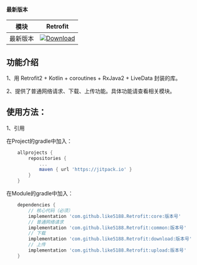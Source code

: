 #### 最新版本

模块|Retrofit
---|---
最新版本|[![Download](https://jitpack.io/v/like5188/Retrofit.svg)](https://jitpack.io/#like5188/Retrofit)

## 功能介绍

1、用 Retrofit2 + Kotlin + coroutines + RxJava2 + LiveData 封装的库。

2、提供了普通网络请求、下载、上传功能。具体功能请查看相关模块。

## 使用方法：

1、引用

在Project的gradle中加入：
```groovy
    allprojects {
        repositories {
            ...
            maven { url 'https://jitpack.io' }
        }
    }
```
在Module的gradle中加入：
```groovy
    dependencies {
        // 核心代码（必须）
        implementation 'com.github.like5188.Retrofit:core:版本号'
        // 普通网络请求
        implementation 'com.github.like5188.Retrofit:common:版本号'
        // 下载
        implementation 'com.github.like5188.Retrofit:download:版本号'
        // 上传
        implementation 'com.github.like5188.Retrofit:upload:版本号'
    }
```